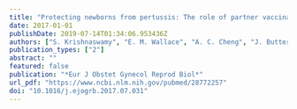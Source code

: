 ```yaml
---
title: "Protecting newborns from pertussis: The role of partner vaccination in the era of maternal immunization"
date: 2017-01-01
publishDate: 2019-07-14T01:34:06.953436Z
authors: ["S. Krishnaswamy", "E. M. Wallace", "A. C. Cheng", "J. Buttery", "M. L. Giles"]
publication_types: ["2"]
abstract: ""
featured: false
publication: "*Eur J Obstet Gynecol Reprod Biol*"
url_pdf: "https://www.ncbi.nlm.nih.gov/pubmed/28772257"
doi: "10.1016/j.ejogrb.2017.07.031"
---
```


